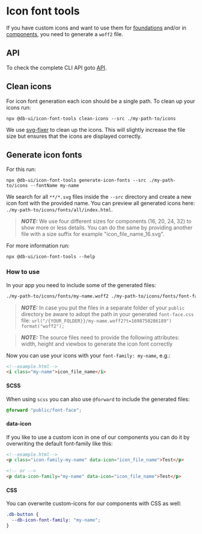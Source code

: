 # Icon font tools

If you have custom icons and want to use them for [foundations](https://www.npmjs.com/package/@db-ui/foundations) and/or in [components](https://www.npmjs.com/package/@db-ui/components), you need to generate a `woff2` file.

## API

To check the complete CLI API goto [API](./docs/API.md).

## Clean icons

For icon font generation each icon should be a single path. To clean up your icons run:

```shell
npx @db-ui/icon-font-tools clean-icons --src ./my-path-to/icons
```

We use [svg-fixer](https://github.com/oslllo/svg-fixer) to clean up the icons. This will slightly increase the file size but ensures that the icons are displayed correctly.

## Generate icon fonts

For this run:

```shell
npx @db-ui/icon-font-tools generate-icon-fonts --src ./my-path-to/icons --fontName my-name
```

We search for all `**/*.svg` files inside the `--src` directory and create a new icon font with the provided name. You can preview all generated icons here: `./my-path-to/icons/fonts/all/index.html`.

> **_NOTE:_** We use four different sizes for components (16, 20, 24, 32) to show more or less details. You can do the same by providing another file with a size suffix for example "icon_file_name_16.svg".

For more information run:

```shell
npx @db-ui/icon-font-tools --help
```

### How to use

In your app you need to include some of the generated files:

```html
./my-path-to/icons/fonts/my-name.woff2 ./my-path-to/icons/fonts/font-face.css
```

> **_NOTE:_** In case you put the files in a separate folder of your `public` directory be aware to adopt the path in your generated `font-face.css` file: `url("/{YOUR_FOLDER}}/my-name.woff2?t=1698750286189") format("woff2");`

> **_NOTE:_** The source files need to provide the following attributes: width, height and viewbox to generate the icon font correctly

Now you can use your icons with your `font-family: my-name`, e.g.:

```html
<!--example.html-->
<i class="my-name">icon_file_name</i>
```

#### SCSS

When using `scss` you can also use `@forward` to include the generated files:

```scss
@forward "public/font-face";
```

#### data-icon

If you like to use a custom icon in one of our components you can do it by overwriting the default font-family like this:

```html
<!--example.html-->
<p class="icon-family-my-name" data-icon="icon_file_name">Test</p>

<!-- or -->
<p data-icon-family="my-name" data-icon="icon_file_name">Test</p>
```

#### CSS

You can overwrite custom-icons for our components with CSS as well:

```css
.db-button {
  --db-icon-font-family: "my-name";
}
```
